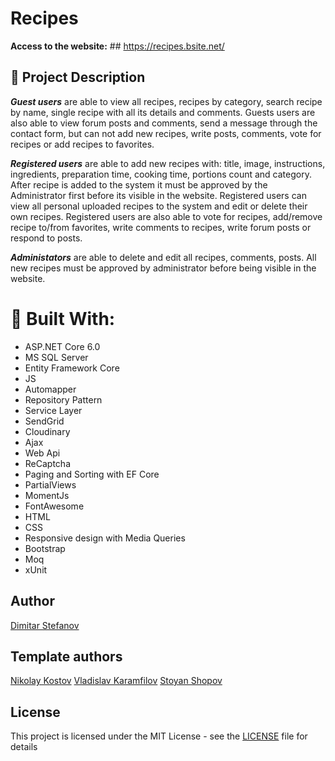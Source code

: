 # Recipes




**Access to the website:**  ## https://recipes.bsite.net/


## :pencil: Project Description 

**_Guest users_** are able to view all recipes, recipes by category, search recipe by name, single recipe with all its details and comments. Guests users are also able to view forum posts and comments, send a message through the contact form, but can not add new recipes, write posts, comments, vote for recipes or add recipes to favorites.

**_Registered users_** are able to add new recipes with: title, image, instructions, ingredients, preparation time, cooking time, portions count and category. After recipe is added to the system it must be approved by the Administrator first before its visible in the website. Registered users can view all personal uploaded recipes to the system and edit or delete their own recipes. Registered users are also able to vote for recipes, add/remove recipe to/from favorites, write comments to recipes, write forum posts or respond to posts.

**_Administators_** are able to delete and edit all recipes, comments, posts. All new recipes must be approved by administrator before being visible in the website.


# :hammer: Built With:
* ASP.NET Core 6.0
* MS SQL Server
* Entity Framework Core 
* JS
* Automapper
* Repository Pattern 
* Service Layer
* SendGrid
* Cloudinary
* Ajax
* Web Api
* ReCaptcha
* Paging and Sorting with EF Core
* PartialViews
* MomentJs
* FontAwesome
* HTML
* CSS
* Responsive design with Media Queries
* Bootstrap
* Moq
* xUnit

## Author

[Dimitar Stefanov](https://github.com/DimitarStefan0v)


## Template authors

[Nikolay Kostov](https://github.com/NikolayIT)
[Vladislav Karamfilov](https://github.com/vladislav-karamfilov)
[Stoyan Shopov](https://github.com/StoyanShopov)


## License

This project is licensed under the MIT License - see the [LICENSE](LICENSE) file for details
